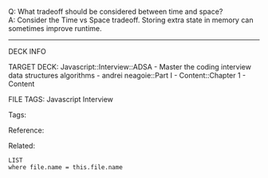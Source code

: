 Q: What tradeoff should be considered between time and space?  
A: Consider the Time vs Space tradeoff. Storing extra state in memory can sometimes improve runtime.
<!--ID: 1690027055386-->

---

DECK INFO

TARGET DECK: Javascript::Interview::ADSA - Master the coding interview data structures algorithms - andrei neagoie::Part I - Content::Chapter 1 - Content

FILE TAGS: Javascript Interview

Tags:

Reference:

Related:

```dataview
LIST
where file.name = this.file.name
```
